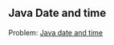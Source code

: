 ## Java Date and time

Problem:
[Java date and time](https://www.hackerrank.com/challenges/java-date-and-time/problem)